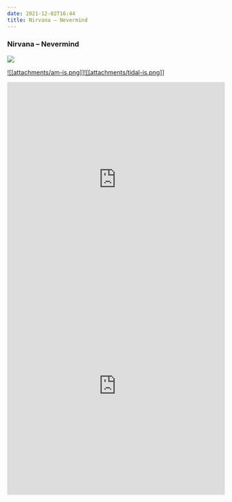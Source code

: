 ```yaml
---
date: 2021-12-02T16:44
title: Nirvana – Nevermind
---
```

### Nirvana – Nevermind
[![](https://img.discogs.com/So-R_F5T6u-jFbnzxWNwIfF50ug=/fit-in/600x600/filters:strip_icc():format(jpeg):mode_rgb():quality(90)/discogs-images/R-20943532-1636680822-2789.jpeg.jpg)][1] 

[1]: https://www.discogs.com/release/20943532
[2]: https://music.apple.com/us/album/1586410660
[3]: https://listen.tidal.com/album/203938225

[![[attachments/am-is.png]]][2][![[attachments/tidal-is.png]]][3]

<iframe allow="autoplay *; encrypted-media *; fullscreen *" frameborder="0" height="450" style="width:100%;max-width:660px;overflow:hidden;background:transparent;" sandbox="allow-forms allow-popups allow-same-origin allow-scripts allow-storage-access-by-user-activation allow-top-navigation-by-user-activation" src="https://embed.music.apple.com/us/album/turn-blue/1586410660"></iframe>
<div style="position: relative; padding-bottom: 100%; height: 0; overflow: hidden; max-width: 100%;"><iframe src="https://embed.tidal.com/albums/203938225?layout=gridify" frameborder= "0" allowfullscreen style="position: absolute; top: 0; left: 0; width: 100%; height: 1px; min-height: 100%; margin: 0 auto;"></iframe></div>